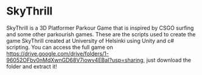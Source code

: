 # SkyThrill
SkyThrill is a 3D Platformer Parkour Game that is inspired by CSGO surfing and some other parkourish games.
These are the scripts used to create the game SkyThrill created at University of Helsinki using Unity and c# scripting.
You can access the full game on https://drive.google.com/drive/folders/1-96052OFbv0nMdXwnGD68V7iowv4EBaI?usp=sharing, just download the folder and extract it!
